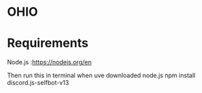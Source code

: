 # OHIO


# Requirements

Node.js  :https://nodejs.org/en


Then run this in terminal when uve downloaded node.js npm install discord.js-selfbot-v13
